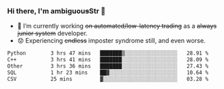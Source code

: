 ### Hi there, I'm ambiguou~~s~~Str 👋

<!--
**ambiguoustexture/ambiguoustexture** is a ✨ _special_ ✨ repository because its `README.md` (this file) appears on your GitHub profile.

Here are some ideas to get you started:
-->
- 🔭 I’m currently working ~~on automated/low-latency trading~~ as a ~~always junior system~~ developer.
- :worried: Experiencing ~~endless~~ imposter syndrome still, and even worse.

<!--START_SECTION:waka-->

```txt
Python        3 hrs 47 mins   ███████▒░░░░░░░░░░░░░░░░░   28.91 %
C++           3 hrs 41 mins   ███████░░░░░░░░░░░░░░░░░░   28.09 %
Other         3 hrs 36 mins   ███████░░░░░░░░░░░░░░░░░░   27.43 %
SQL           1 hr 23 mins    ██▓░░░░░░░░░░░░░░░░░░░░░░   10.64 %
CSV           25 mins         ▓░░░░░░░░░░░░░░░░░░░░░░░░   03.28 %
```

<!--END_SECTION:waka-->
